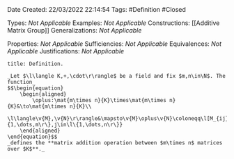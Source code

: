 <br />
<br />

Date Created: 22/03/2022 22:14:54
Tags: #Definition #Closed 

Types: _Not Applicable_
Examples: _Not Applicable_
Constructions: [[Additive Matrix Group]]
Generalizations: _Not Applicable_

Properties: _Not Applicable_
Sufficiencies: _Not Applicable_
Equivalences: _Not Applicable_
Justifications: _Not Applicable_

``` ad-Definition
title: Definition.

_Let $\l\langle K,+,\cdot\r\rangle$ be a field and fix $m,n\in\N$. The function_
$$\begin{equation}
    \begin{aligned}
        \oplus:\mat{m\times n}{K}\times\mat{m\times n}{K}&\to\mat{m\times n}{K}\\
        \l\langle\v{M},\v{N}\r\rangle&\mapsto\v{M}\oplus\v{N}\coloneqq\l[M_{ij}+N_{ij}\r]_{i\in\l\{1,\dots,m\r\},j\in\l\{1,\dots,n\r\}}
    \end{aligned}
\end{equation}$$
_defines the **matrix addition operation between $m\times n$ matrices over $K$**._

```
